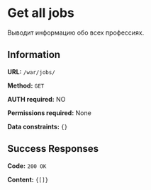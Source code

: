 # Get all jobs
Выводит информацию обо всех профессиях.

## Information

**URL:** `/war/jobs/`

**Method:** `GET`

**AUTH required:** NO

**Permissions required:** None

**Data constraints:** `{}`

## Success Responses

**Code:** `200 OK`

**Content:** `{[]}`
